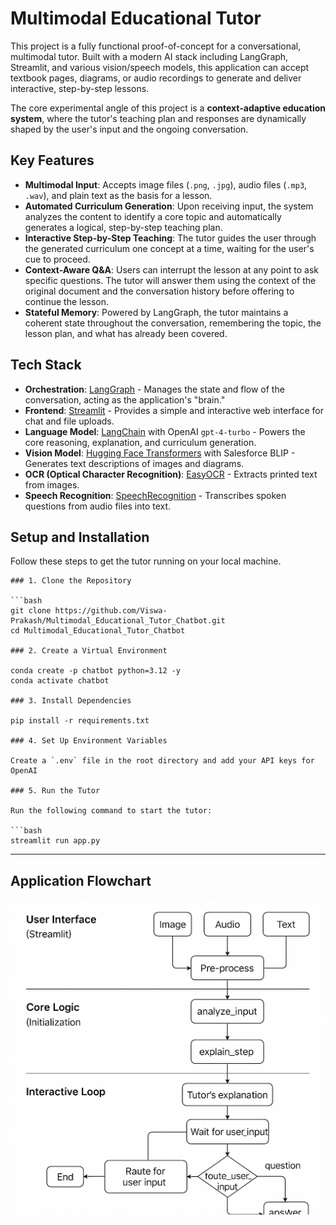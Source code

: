 # Multimodal Educational Tutor

This project is a fully functional proof-of-concept for a conversational, multimodal tutor. Built with a modern AI stack including LangGraph, Streamlit, and various vision/speech models, this application can accept textbook pages, diagrams, or audio recordings to generate and deliver interactive, step-by-step lessons.

The core experimental angle of this project is a **context-adaptive education system**, where the tutor's teaching plan and responses are dynamically shaped by the user's input and the ongoing conversation.

## Key Features

*   **Multimodal Input**: Accepts image files (`.png`, `.jpg`), audio files (`.mp3`, `.wav`), and plain text as the basis for a lesson.
*   **Automated Curriculum Generation**: Upon receiving input, the system analyzes the content to identify a core topic and automatically generates a logical, step-by-step teaching plan.
*   **Interactive Step-by-Step Teaching**: The tutor guides the user through the generated curriculum one concept at a time, waiting for the user's cue to proceed.
*   **Context-Aware Q&A**: Users can interrupt the lesson at any point to ask specific questions. The tutor will answer them using the context of the original document and the conversation history before offering to continue the lesson.
*   **Stateful Memory**: Powered by LangGraph, the tutor maintains a coherent state throughout the conversation, remembering the topic, the lesson plan, and what has already been covered.

## Tech Stack

*   **Orchestration**: [LangGraph](https://github.com/langchain-ai/langgraph) - Manages the state and flow of the conversation, acting as the application's "brain."
*   **Frontend**: [Streamlit](https://streamlit.io/) - Provides a simple and interactive web interface for chat and file uploads.
*   **Language Model**: [LangChain](https://www.langchain.com/) with OpenAI `gpt-4-turbo` - Powers the core reasoning, explanation, and curriculum generation.
*   **Vision Model**: [Hugging Face Transformers](https://huggingface.co/transformers) with Salesforce BLIP - Generates text descriptions of images and diagrams.
*   **OCR (Optical Character Recognition)**: [EasyOCR](https://github.com/JaidedAI/EasyOCR) - Extracts printed text from images.
*   **Speech Recognition**: [SpeechRecognition](https://pypi.org/project/SpeechRecognition/) - Transcribes spoken questions from audio files into text.

## Setup and Installation

Follow these steps to get the tutor running on your local machine.

```
### 1. Clone the Repository

```bash
git clone https://github.com/Viswa-Prakash/Multimodal_Educational_Tutor_Chatbot.git
cd Multimodal_Educational_Tutor_Chatbot

### 2. Create a Virtual Environment

conda create -p chatbot python=3.12 -y
conda activate chatbot

### 3. Install Dependencies

pip install -r requirements.txt

### 4. Set Up Environment Variables

Create a `.env` file in the root directory and add your API keys for OpenAI

### 5. Run the Tutor

Run the following command to start the tutor:

```bash
streamlit run app.py
```

---
## **Application Flowchart**

![Application Flowchart](flowchart.png)